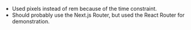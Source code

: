 - Used pixels instead of rem because of the time constraint.
- Should probably use the Next.js Router, but used the React Router for demonstration.
